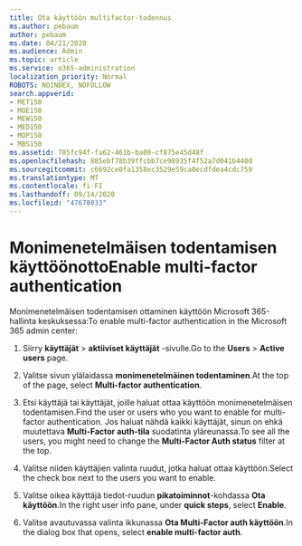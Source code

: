 ```yaml
---
title: Ota käyttöön multifactor-todennus
ms.author: pebaum
author: pebaum
ms.date: 04/21/2020
ms.audience: Admin
ms.topic: article
ms.service: o365-administration
localization_priority: Normal
ROBOTS: NOINDEX, NOFOLLOW
search.appverid:
- MET150
- MOE150
- MEW150
- MED150
- MOP150
- MBS150
ms.assetid: 785fc94f-fa62-461b-ba00-cf875e45d48f
ms.openlocfilehash: 885ebf78b39ffcbb7ce98935f4f52a7d041b440d
ms.sourcegitcommit: c6692ce0fa1358ec3529e59ca0ecdfdea4cdc759
ms.translationtype: MT
ms.contentlocale: fi-FI
ms.lasthandoff: 09/14/2020
ms.locfileid: "47678033"
---
```

# <a name="enable-multi-factor-authentication"></a><span data-ttu-id="5c1f2-102">Monimenetelmäisen todentamisen käyttöönotto</span><span class="sxs-lookup"><span data-stu-id="5c1f2-102">Enable multi-factor authentication</span></span>

<span data-ttu-id="5c1f2-103">Monimenetelmäisen todentamisen ottaminen käyttöön Microsoft 365-hallinta keskuksessa:</span><span class="sxs-lookup"><span data-stu-id="5c1f2-103">To enable multi-factor authentication in the Microsoft 365 admin center:</span></span>

1. <span data-ttu-id="5c1f2-104">Siirry **käyttäjät** \> **aktiiviset käyttäjät** -sivulle.</span><span class="sxs-lookup"><span data-stu-id="5c1f2-104">Go to the **Users** \> **Active users** page.</span></span>
    
2. <span data-ttu-id="5c1f2-105">Valitse sivun ylälaidassa **monimenetelmäinen todentaminen**.</span><span class="sxs-lookup"><span data-stu-id="5c1f2-105">At the top of the page, select **Multi-factor authentication**.</span></span> 
    
3. <span data-ttu-id="5c1f2-106">Etsi käyttäjä tai käyttäjät, joille haluat ottaa käyttöön monimenetelmäisen todentamisen.</span><span class="sxs-lookup"><span data-stu-id="5c1f2-106">Find the user or users who you want to enable for multi-factor authentication.</span></span> <span data-ttu-id="5c1f2-107">Jos haluat nähdä kaikki käyttäjät, sinun on ehkä muutettava **Multi-Factor auth-tila** suodatinta yläreunassa.</span><span class="sxs-lookup"><span data-stu-id="5c1f2-107">To see all the users, you might need to change the **Multi-Factor Auth status** filter at the top.</span></span>
    
4. <span data-ttu-id="5c1f2-108">Valitse niiden käyttäjien valinta ruudut, jotka haluat ottaa käyttöön.</span><span class="sxs-lookup"><span data-stu-id="5c1f2-108">Select the check box next to the users you want to enable.</span></span>
    
5.  <span data-ttu-id="5c1f2-109">Valitse oikea käyttäjä tiedot-ruudun **pikatoiminnot**-kohdassa **Ota käyttöön**.</span><span class="sxs-lookup"><span data-stu-id="5c1f2-109">In the right user info pane, under **quick steps**, select **Enable**.</span></span> 
    
6. <span data-ttu-id="5c1f2-110">Valitse avautuvassa valinta ikkunassa **Ota Multi-Factor auth käyttöön**.</span><span class="sxs-lookup"><span data-stu-id="5c1f2-110">In the dialog box that opens, select **enable multi-factor auth**.</span></span> 
    

